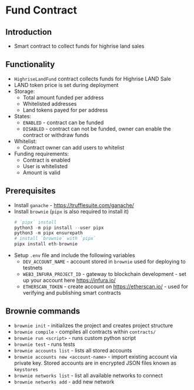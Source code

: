 # Fund Contract

## Introduction

* Smart contract to collect funds for highrise land sales

## Functionality

* `HighriseLandFund` contract collects funds for Highrise LAND Sale
* LAND token price is set during deployment
* Storage:
  * Total amount funded per address
  * Whitelisted addresses
  * Land tokens payed for per address
* States:
  * `ENABLED` - contract can be funded
  * `DISABLED` - contract can not be funded, owner can enable the contract or withdraw funds
* Whitelist:
  * Contract owner can add users to whitelist
* Funding requirements:
  * Contract is enabled
  * User is whitelisted
  * Amount is valid

## Prerequisites

* Install `ganache` - https://trufflesuite.com/ganache/
* Install `brownie` (`pipx` is also required to install it)
  ```python
  # `pipx` install
  python3 -m pip install --user pipx 
  python3 -m pipx ensurepath
  # install `brownie` with `pipx`
  pipx install eth-brownie
* Setup `.env` file and include the following variables
  * `DEV_ACCOUNT_NAME` - account stored in `brownie` used for deploying to testnets
  * `WEB3_INFURA_PROJECT_ID` - gateway to blockchain development - set up your account here https://infura.io/
  * `ETHERSCAN_TOKEN` - create account on https://etherscan.io/ - used for verifying and publishing smart contracts

## Brownie commands

* `brownie init` - initializes the project and creates project structure
* `brownie compile` - compiles all contracts within `contracts/`
* `brownie run <script>` - runs custom python script 
* `brownie test` - runs tests
* `brownie accounts list` - lists all stored accounts
* `brownie accounts new <account-name>` - import existing account via private key. Stored accounts are in encrypted JSON files known as `keystores` 
* `brownie networks list` - list all available networks to connect
* `brownie networks add` - add new network

